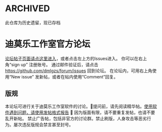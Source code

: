 # ARCHIVED
此仓库为历史遗留，现已存档
# 迪莫乐工作室官方论坛
[论坛帖子页面请点这里进入](https://github.com/dmlgzs/forum/issues)，或者点击左上方的Issues进入。
你可以在右上角“sign up” 注册账号。 通过邮件验证后，请点击 https://github.com/dmlgzs/forum/issues 回到论坛。
在论坛内，可用右上角使用“New issue” 发新帖，或者在帖内使用“Comment”回复。

 ## 版规
本论坛可进行关于迪莫乐工作室软件的讨论。:red_circle:提问前，请先阅读精华帖。[使用软件遇到问题，请使用发帖格式报告](https://github.com/dmlgzs/forum/issues/1) :red_circle:
因为版面有限，请不要重复发帖，也请不要乱开新帖。 禁止广告帖，包括非官方的讨论群。禁止刷版，人身攻击等恶劣行为。屡次违反版规会禁言甚至封号。
